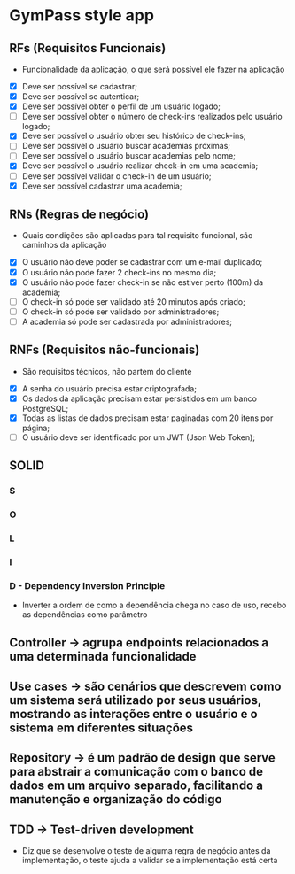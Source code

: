 # GymPass style app

## RFs (Requisitos Funcionais)

- Funcionalidade da aplicação, o que será possível ele fazer na aplicação

- [X] Deve ser possível se cadastrar;
- [X] Deve ser possível se autenticar;
- [X] Deve ser possível obter o perfil de um usuário logado;
- [ ] Deve ser possível obter o número de check-ins realizados pelo usuário logado;
- [X] Deve ser possível o usuário obter seu histórico de check-ins;
- [ ] Deve ser possível o usuário buscar academias próximas;
- [ ] Deve ser possível o usuário buscar academias pelo nome;
- [X] Deve ser possível o usuário realizar check-in em uma academia;
- [ ] Deve ser possível validar o check-in de um usuário;
- [X] Deve ser possível cadastrar uma academia;

## RNs (Regras de negócio)

- Quais condições são aplicadas para tal requisito funcional, são caminhos da aplicação

- [X] O usuário não deve poder se cadastrar com um e-mail duplicado;
- [X] O usuário não pode fazer 2 check-ins no mesmo dia;
- [X] O usuário não pode fazer check-in se não estiver perto (100m) da academia;
- [ ] O check-in só pode ser validado até 20 minutos após criado;
- [ ] O check-in só pode ser validado por administradores;
- [ ] A academia só pode ser cadastrada por administradores;

## RNFs (Requisitos não-funcionais)

- São requisitos técnicos, não partem do cliente

- [X] A senha do usuário precisa estar criptografada;
- [X] Os dados da aplicação precisam estar persistidos em um banco PostgreSQL;
- [X] Todas as listas de dados precisam estar paginadas com 20 itens por página;
- [ ] O usuário deve ser identificado por um JWT (Json Web Token);

## SOLID

### S

### O

### L

### I

### D - Dependency Inversion Principle

- Inverter a ordem de como a dependência chega no caso de uso, recebo as dependências como parâmetro

## Controller -> agrupa endpoints relacionados a uma determinada funcionalidade

## Use cases -> são cenários que descrevem como um sistema será utilizado por seus usuários, mostrando as interações entre o usuário e o sistema em diferentes situações

## Repository -> é um padrão de design que serve para abstrair a comunicação com o banco de dados em um arquivo separado, facilitando a manutenção e organização do código

## TDD -> Test-driven development

- Diz que se desenvolve o teste de alguma regra de negócio antes da implementação, o teste ajuda a validar se a implementação está certa
